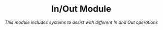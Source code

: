 <div style="text-align: center;"><h1>In/Out Module</h1>

*This module includes systems to assist with different In and Out operations*

</div>

